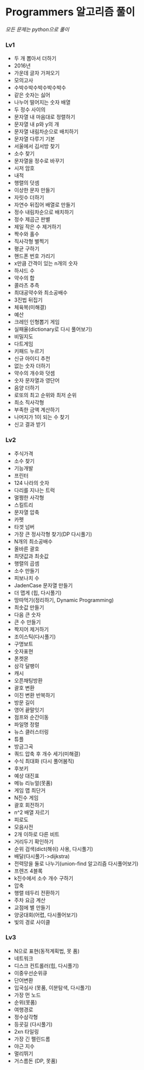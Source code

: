 # Programmers 알고리즘 풀이
*모든 문제는 python으로 풀이*

### Lv1
* 두 개 뽑아서 더하기
* 2016년
* 가운데 글자 가져오기
* 모의고사
* 수박수박수박수박수박수
* 같은 숫자는 싫어
* 나누어 떨어지는 숫자 배열
* 두 정수 사이의 
* 문자열 내 마음대로 정렬하기
* 문자열 내 p와 y의 개
* 문자열 내림차순으로 배치하기
* 문자열 다루기 기본
* 서울에서 김서방 찾기
* 소수 찾기
* 문자열을 정수로 바꾸기
* 시저 암호
* 내적
* 행렬의 덧셈
* 이상한 문자 만들기
* 자릿수 더하기
* 자연수 뒤집어 배열로 만들기
* 정수 내림차순으로 배치하기 
* 정수 제곱근 판별
* 제일 작은 수 제거하기
* 짝수와 홀수
* 직사각형 별찍기
* 평균 구하기
* 핸드폰 번호 가리기
* x만큼 간격이 있는 n개의 숫자
* 하샤드 수
* 약수의 합
* 콜라츠 추측
* 최대공약수와 최소공배수
* 3진법 뒤집기
* 체육복(미해결)
* 예산
* 크레인 인형뽑기 게임
* 실패율(dictionary로 다시 풀어보기)
* 비밀지도
* 다트게임
* 키패드 누르기
* 신규 아이디 추천
* 없는 숫자 더하기
* 약수의 개수와 덧셈
* 숫자 문자열과 영단어
* 음양 더하기
* 로또의 최고 순위와 최저 순위
* 최소 직사각형
* 부족한 금액 계산하기
* 나머지가 1이 되는 수 찾기
* 신고 결과 받기

### Lv2
* 주식가격
* 소수 찾기
* 기능개발
* 프린터
* 124 나라의 숫자
* 다리를 지나는 트럭
* 멀쩡한 사각형
* 스킬트리
* 문자열 압축
* 카펫
* 타겟 넘버 
* 가장 큰 정사각형 찾기(DP 다시풀기)
* N개의 최소공배수
* 올바른 괄호
* 최댓값과 최솟값
* 행렬의 곱셈
* 소수 만들기
* 피보나치 수
* JadenCase 문자열 만들기
* 더 맵게 (힙, 다시풀기)
* 땅따먹기(정리하기, Dynamic Programming)
* 최솟값 만들기
* 다음 큰 숫자
* 큰 수 만들기
* 짝지어 제거하기
* 조이스틱(다시풀기)
* 구명보트
* 숫자표현
* 폰켓몬
* 삼각 달팽이 
* 캐시
* 오픈채팅방환
* 괄호 변환
* 이진 변환 반복하기
* 방문 길이
* 영어 끝말잇기
* 점프와 순간이동
* 파일명 정렬
* 뉴스 클러스터링
* 튜플
* 방금그곡
* 쿼드 압축 후 개수 세기(미해결)
* 수식 최대화 (다시 풀어봄직)
* 후보키
* 예상 대진표
* 메뉴 리뉴얼(못품)
* 게임 맵 최단거
* N진수 게임
* 괄호 회전하기
* n^2 배열 자르기
* 피로도
* 모음사전
* 2개 이하로 다른 비트
* 거리두기 확인하기
* 순위 검색(dict(해쉬) 사용, 다시풀기)
* 배달(다시풀기->dijkstra)
* 전력망을 둘로 나누기(union-find 알고리즘 다시풀어보기)
* 프렌즈 4블록
* k진수에서 소수 개수 구하기
* 압축
* 행렬 테두리 전환하기
* 주차 요금 계산
* 교점에 별 만들기
* 양궁대회(어렵, 다시풀어보기)
* 빛의 경로 사이클

### Lv3
* N으로 표현(동적계획법, 못 품)
* 네트워크
* 디스크 컨트롤러(힙, 다시풀기)
* 이중우선순위큐
* 단어변환
* 입국심사 (못품, 이분탐색, 다시풀기)
* 가장 먼 노드
* 순위(못품)
* 여행경로
* 정수삼각형
* 등굣길 (다시풀기)
* 2xn 타일링
* 가장 긴 펠린드롬
* 야근 지수
* 멀리뛰기
* 거스름돈 (DP, 못품)


